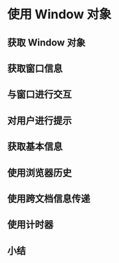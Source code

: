 # 使用 Window 对象

## 获取 Window 对象

## 获取窗口信息

## 与窗口进行交互

## 对用户进行提示

## 获取基本信息

## 使用浏览器历史

## 使用跨文档信息传递

## 使用计时器

## 小结
